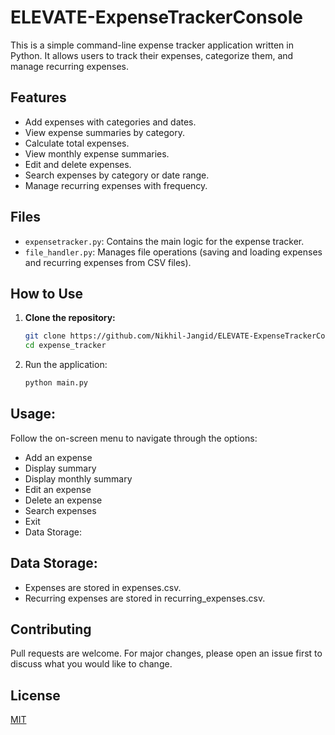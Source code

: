 # ELEVATE-ExpenseTrackerConsole

This is a simple command-line expense tracker application written in Python. It allows users to track their expenses, categorize them, and manage recurring expenses.

## Features

- Add expenses with categories and dates.
- View expense summaries by category.
- Calculate total expenses.
- View monthly expense summaries.
- Edit and delete expenses.
- Search expenses by category or date range.
- Manage recurring expenses with frequency.

## Files

- `expensetracker.py`: Contains the main logic for the expense tracker.
- `file_handler.py`: Manages file operations (saving and loading expenses and recurring expenses from CSV files).

## How to Use

1. **Clone the repository:**

   ```bash
   git clone https://github.com/Nikhil-Jangid/ELEVATE-ExpenseTrackerConsole.git
   cd expense_tracker

2. Run the application:

    ```bash
    python main.py

## Usage:

Follow the on-screen menu to navigate through the options:

- Add an expense
- Display summary
- Display monthly summary
- Edit an expense
- Delete an expense
- Search expenses
- Exit
- Data Storage:

## Data Storage:

- Expenses are stored in expenses.csv.
- Recurring expenses are stored in recurring_expenses.csv.

## Contributing

Pull requests are welcome. For major changes, please open an issue first to discuss what you would like to change.

## License

[MIT](LICENSE)
